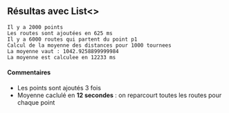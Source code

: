 ## Résultas avec List<>


```
Il y a 2000 points
Les routes sont ajoutées en 625 ms
Il y a 6000 routes qui partent du point p1
Calcul de la moyenne des distances pour 1000 tournees
La moyenne vaut : 1042.9258899999984
La moyenne est calculee en 12233 ms
```

#### Commentaires
- Les points sont ajoutés 3 fois
- Moyenne caclulé en __12 secondes__ : on reparcourt toutes les routes pour chaque point 


